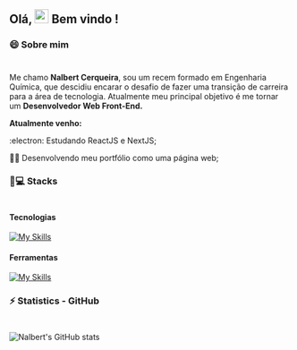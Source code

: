 ## Olá, <img src="https://media.giphy.com/media/hvRJCLFzcasrR4ia7z/giphy.gif" width="25px"> Bem vindo !

### 😄 Sobre mim
#

Me chamo **Nalbert Cerqueira**, sou um recem formado em Engenharia Química, que descidiu encarar o desafio de fazer uma transição de carreira para a área de tecnologia.
Atualmente meu principal objetivo é me tornar um **Desenvolvedor Web Front-End.**

**Atualmente venho:**

:electron: Estudando ReactJS e NextJS;

👨‍💻 Desenvolvendo meu portfólio como uma página web;

### 🚀💻 Stacks
#

#### Tecnologias

[![My Skills](https://skillicons.dev/icons?i=js,html,css,react,next,tailwind,nodejs,expressjs)](https://skillicons.dev)

#### Ferramentas

[![My Skills](https://skillicons.dev/icons?i=git,github,webpack,vscode)](https://skillicons.dev)

### ⚡ Statistics - GitHub
#

![Nalbert's GitHub stats](https://vercel-readme-stats-git-main-nalbertcerqueira.vercel.app/api?username=nalbertcerqueira&show_icons=true&border_color=61ff81&bg_color=45,141414,202020,1b4b25&gradient_animation=true&title_color=ffffff&icon_color=61ff81&text_color=b3b3b3)
<br>
